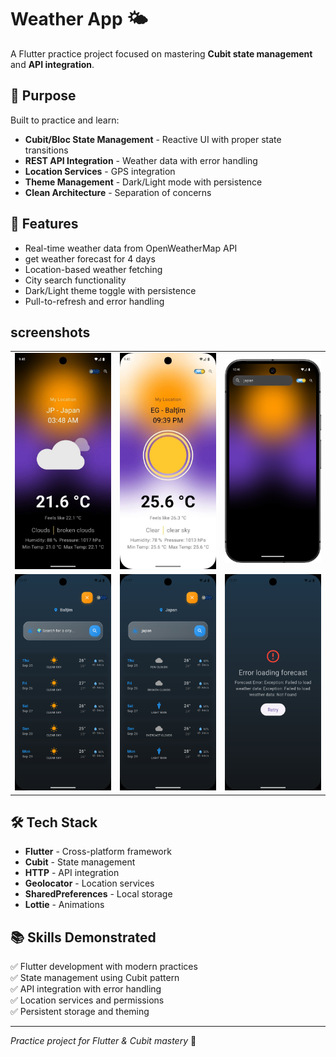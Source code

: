 # Weather App 🌤️

A Flutter practice project focused on mastering **Cubit state management** and **API integration**.

## 🎯 Purpose

Built to practice and learn:

- **Cubit/Bloc State Management** - Reactive UI with proper state transitions
- **REST API Integration** - Weather data with error handling
- **Location Services** - GPS integration
- **Theme Management** - Dark/Light mode with persistence
- **Clean Architecture** - Separation of concerns

## 📱 Features

- Real-time weather data from OpenWeatherMap API
- get weather forecast for 4 days
- Location-based weather fetching
- City search functionality
- Dark/Light theme toggle with persistence
- Pull-to-refresh and error handling

## screenshots

<table>
    <tr>
        <td><img src="screenshots/dark.jpeg" alt="Light Mode" width="300"/></td>
        <td><img src="screenshots/light.jpeg" alt="Dark Mode" width="300"/></td>
        <td><img src="screenshots/search.png" alt="Dark Mode" width="300"/></td>  
    </tr>
    <tr> 
    <td><img src="screenshots/4daySearch.png" alt="Dark Mode" width="300"/></td>
        <td><img src="screenshots/4dayCitySearch.png" alt="Dark Mode" width="300"/></td>
        <td><img src="screenshots/error.png" alt="Dark Mode" width="300"/></td>     
    </tr>
</table>

## 🛠️ Tech Stack

- **Flutter** - Cross-platform framework
- **Cubit** - State management
- **HTTP** - API integration
- **Geolocator** - Location services
- **SharedPreferences** - Local storage
- **Lottie** - Animations

## 📚 Skills Demonstrated

✅ Flutter development with modern practices  
✅ State management using Cubit pattern  
✅ API integration with error handling  
✅ Location services and permissions  
✅ Persistent storage and theming  

---

_Practice project for Flutter & Cubit mastery_ 🚀

